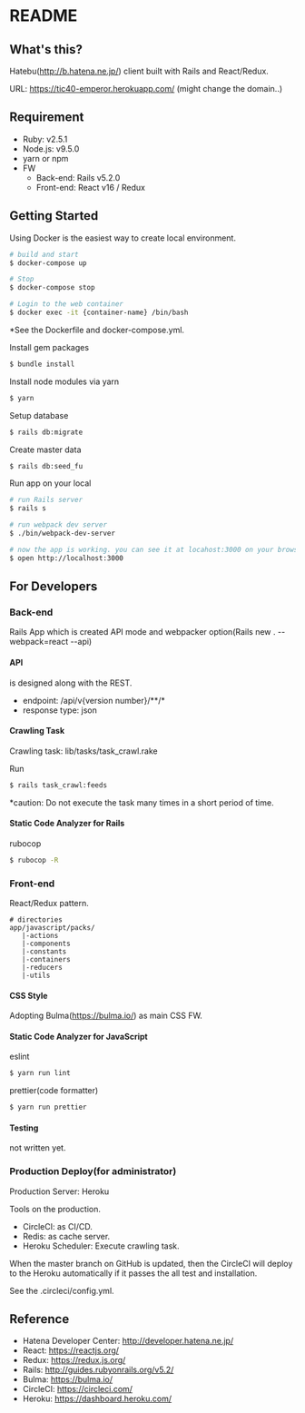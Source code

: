 # README

## What's this?

Hatebu(http://b.hatena.ne.jp/) client built with Rails and React/Redux. 

URL: https://tic40-emperor.herokuapp.com/
(might change the domain..)

## Requirement

* Ruby: v2.5.1
* Node.js: v9.5.0
* yarn or npm
* FW
  * Back-end: Rails v5.2.0
  * Front-end: React v16 / Redux

## Getting Started

Using Docker is the easiest way to create local environment.
```bash
# build and start
$ docker-compose up

# Stop
$ docker-compose stop

# Login to the web container
$ docker exec -it {container-name} /bin/bash
```

*See the Dockerfile and docker-compose.yml.


Install gem packages
```bash
$ bundle install
```

Install node modules via yarn
```bash
$ yarn
```

Setup database
```bash
$ rails db:migrate
```

Create master data
```bash
$ rails db:seed_fu
```

Run app on your local
```bash
# run Rails server
$ rails s

# run webpack dev server
$ ./bin/webpack-dev-server

# now the app is working. you can see it at locahost:3000 on your browser.
$ open http://localhost:3000
```

## For Developers

### Back-end

Rails App which is created API mode and webpacker option(Rails new . --webpack=react --api)

#### API

is designed along with the REST.

- endpoint: /api/v{version number}/**/*
- response type: json

#### Crawling Task

Crawling task: lib/tasks/task_crawl.rake

Run
```bash
$ rails task_crawl:feeds
```

*caution: Do not execute the task many times in a short period of time. 

#### Static Code Analyzer for Rails

rubocop
```bash
$ rubocop -R
```

### Front-end

React/Redux pattern.

```
# directories
app/javascript/packs/
   |-actions
   |-components
   |-constants
   |-containers
   |-reducers
   |-utils
```

#### CSS Style

Adopting Bulma(https://bulma.io/) as main CSS FW.

#### Static Code Analyzer for JavaScript

eslint
```bash
$ yarn run lint
```

prettier(code formatter)
```bash
$ yarn run prettier
```

#### Testing

not written yet.

### Production Deploy(for administrator)

Production Server: Heroku

Tools on the production.
- CircleCI: as CI/CD.
- Redis: as cache server.
- Heroku Scheduler: Execute crawling task.

When the master branch on GitHub is updated, then the CircleCI will deploy to the Heroku automatically if it passes the all test and installation.

See the .circleci/config.yml.

## Reference

- Hatena Developer Center: http://developer.hatena.ne.jp/
- React: https://reactjs.org/
- Redux: https://redux.js.org/
- Rails: http://guides.rubyonrails.org/v5.2/
- Bulma: https://bulma.io/
- CircleCI: https://circleci.com/
- Heroku: https://dashboard.heroku.com/
